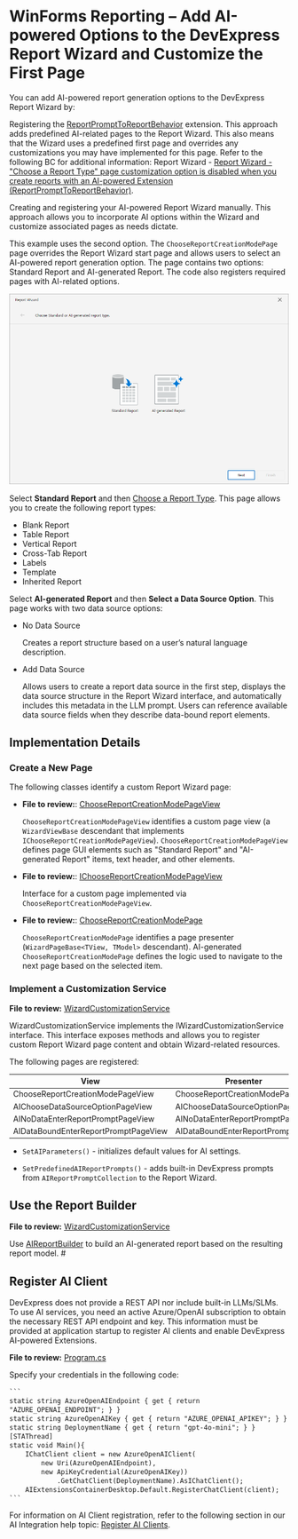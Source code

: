 # WinForms Reporting – Add AI-powered Options to the DevExpress Report Wizard and Customize the First Page 

You can add AI-powered report generation options to the DevExpress Report Wizard by:  

Registering the [ReportPromptToReportBehavior](https://docs.devexpress.com/XtraReports/DevExpress.AIIntegration.WinForms.Reporting.ReportPromptToReportBehavior?v=25.1&p=netframework) extension. This approach adds predefined AI-related pages to the Report Wizard. This also means that the Wizard uses a predefined first page and overrides any customizations you may have implemented for this page. Refer to the following BC for additional information: Report Wizard - [Report Wizard - "Choose a Report Type" page customization option is disabled when you create reports with an AI-powered Extension (ReportPromptToReportBehavior)](https://isc.devexpress.com/internal/ticket/details/t1290568).

Creating and registering your AI-powered Report Wizard manually. This approach allows you to incorporate AI options within the Wizard and customize associated pages as needs dictate. 

This example uses the second option. The `ChooseReportCreationModePage` page overrides the Report Wizard start page and allows users to select an AI-powered report generation option. The page contains two options: Standard Report and AI-generated Report. The code also registers required pages with AI-related options.  

![Report Types](./images/startpage.png)

Select **Standard Report** and then [Choose a Report Type](https://docs.devexpress.com/XtraReports/117397/visual-studio-report-designer/report-wizard/choose-a-report-type). This page allows you to create the following report types: 

* Blank Report
* Table Report
* Vertical Report
* Cross-Tab Report
* Labels
* Template
* Inherited Report

Select **AI-generated Report** and then **Select a Data Source Option**. This page works with two data source options: 

* No Data Source

    Creates a report structure based on a user’s natural language description. 

* Add Data Source

    Allows users to create a report data source in the first step, displays the data source structure in the Report Wizard interface, and automatically includes this metadata in the LLM prompt. Users can reference available data source fields when they describe data-bound report elements. 

## Implementation Details

### Create a New Page

The following classes identify a custom Report Wizard page: 

* **File to review:**: [ChooseReportCreationModePageView](./CS/Customization/ChooseReportCreationModePageView.cs)

    `ChooseReportCreationModePageView` identifies a custom page view (a `WizardViewBase` descendant that implements `IChooseReportCreationModePageView`). `ChooseReportCreationModePageView` defines page GUI elements such as "Standard Report" and "AI-generated Report" items, text header, and other elements. 

* **File to review:**: [IChooseReportCreationModePageView](./CS/Customization/IChooseReportCreationModePageView.cs)

    Interface for a custom page implemented via `ChooseReportCreationModePageView`.  

* **File to review:**: [ChooseReportCreationModePage](./CS/Customization/ChooseReportCreationModePage.cs)    

   `ChooseReportCreationModePage` identifies a page presenter (`WizardPageBase<TView, TModel>` descendant). AI-generated `ChooseReportCreationModePage` defines the logic used to navigate to the next page based on the selected item. 

### Implement a Customization Service 

**File to review:** [WizardCustomizationService](./CS/Customization/WizardCustomizationService.cs)

WizardCustomizationService implements the IWizardCustomizationService interface. This interface exposes methods and allows you to register custom Report Wizard page content and obtain Wizard-related resources. 

The following pages are registered:

|View|Presenter|
|---|---|
|ChooseReportCreationModePageView|ChooseReportCreationModePage|
|AIChooseDataSourceOptionPageView|AIChooseDataSourceOptionPage|
|AINoDataEnterReportPromptPageView|AINoDataEnterReportPromptPage|
|AIDataBoundEnterReportPromptPageView|AIDataBoundEnterReportPromptPage|

* `SetAIParameters()` - initializes default values for AI settings. 

* `SetPredefinedAIReportPrompts()` - adds built-in DevExpress prompts from `AIReportPromptCollection` to the Report Wizard. 

## Use the Report Builder 

**File to review:** [WizardCustomizationService](./CS/Customization/WizardCustomizationService.cs)

Use [AIReportBuilder](https://docs.devexpress.com/XtraReports/DevExpress.AIIntegration.WinForms.Reporting.Wizard.AIReportBuilder?v=25.1&p=netframework) to build an AI-generated report based on the resulting report model.  #

## Register AI Client

DevExpress does not provide a REST API nor include built-in LLMs/SLMs. To use AI services, you need an active Azure/OpenAI subscription to obtain the necessary REST API endpoint and key. This information must be provided at application startup to register AI clients and enable DevExpress AI-powered Extensions. 

**File to review:** [Program.cs](./CS/Program.cs)

Specify your credentials in the following code:

    ```
    static string AzureOpenAIEndpoint { get { return "AZURE_OPENAI_ENDPOINT"; } }
    static string AzureOpenAIKey { get { return "AZURE_OPENAI_APIKEY"; } }
    static string DeploymentName { get { return "gpt-4o-mini"; } }
    [STAThread]
    static void Main(){
        IChatClient client = new AzureOpenAIClient(
            new Uri(AzureOpenAIEndpoint),
            new ApiKeyCredential(AzureOpenAIKey))
                .GetChatClient(DeploymentName).AsIChatClient(); 
        AIExtensionsContainerDesktop.Default.RegisterChatClient(client);
    ```    


For information on AI Client registration, refer to the following section in our AI Integration help topic: [Register AI Clients](https://docs.devexpress.com/WindowsForms/405151/ai-powered-extensions?v=25.1#register-ai-clients).




